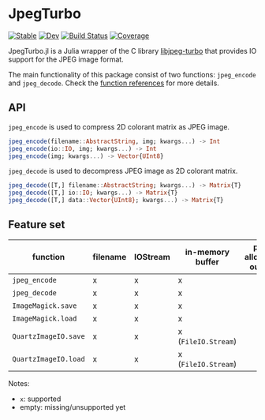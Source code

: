 # JpegTurbo

[![Stable](https://img.shields.io/badge/docs-stable-blue.svg)](https://johnnychen94.github.io/JpegTurbo.jl/stable)
[![Dev](https://img.shields.io/badge/docs-dev-blue.svg)](https://johnnychen94.github.io/JpegTurbo.jl/dev)
[![Build Status](https://github.com/johnnychen94/JpegTurbo.jl/actions/workflows/UnitTest.yml/badge.svg?branch=master)](https://github.com/johnnychen94/JpegTurbo.jl/actions/workflows/UnitTest.yml?query=branch%3Amaster)
[![Coverage](https://codecov.io/gh/johnnychen94/JpegTurbo.jl/branch/master/graph/badge.svg)](https://codecov.io/gh/johnnychen94/JpegTurbo.jl)

JpegTurbo.jl is a Julia wrapper of the C library [libjpeg-turbo] that provides IO support for
the JPEG image format.

The main functionality of this package consist of two functions: `jpeg_encode` and `jpeg_decode`.
Check the [function references](https://johnnychen94.github.io/JpegTurbo.jl/dev/reference) for more
details.

## API

`jpeg_encode` is used to compress 2D colorant matrix as JPEG image.

```julia
jpeg_encode(filename::AbstractString, img; kwargs...) -> Int
jpeg_encode(io::IO, img; kwargs...) -> Int
jpeg_encode(img; kwargs...) -> Vector{UInt8}
```

`jpeg_decode` is used to decompress JPEG image as 2D colorant matrix.

```julia
jpeg_decode([T,] filename::AbstractString; kwargs...) -> Matrix{T}
jpeg_decode([T,] io::IO; kwargs...) -> Matrix{T}
jpeg_decode([T,] data::Vector{UInt8}; kwargs...) -> Matrix{T}
```

## Feature set

| function             | filename | IOStream | in-memory buffer     | pre-allocated output | multi-threads |
| -------------------- | -------- | -------- | -------------------- | -------------------  | ------------- |
| `jpeg_encode`        | x        | x        | x                    |                      | x             |
| `jpeg_decode`        | x        | x        | x                    |                      | x             |
| `ImageMagick.save`   | x        | x        | x                    |                      | x             |
| `ImageMagick.load`   | x        | x        | x                    |                      | x             |
| `QuartzImageIO.save` | x        | x        | x (`FileIO.Stream`)  |                      | x             |
| `QuartzImageIO.load` | x        | x        | x (`FileIO.Stream`)  |                      | x             |

Notes:

- `x`: supported
- empty: missing/unsupported yet

[libjpeg-turbo]: https://github.com/libjpeg-turbo/libjpeg-turbo
